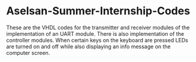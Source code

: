 # Aselsan-Summer-Internship-Codes
These are the VHDL codes for the transmitter and receiver modules of the implementation of an UART module.
There is also implementation of the controller modules. When certain keys on the keyboard are pressed LEDs 
are turned on and off while also displaying an info message on the computer screen.
